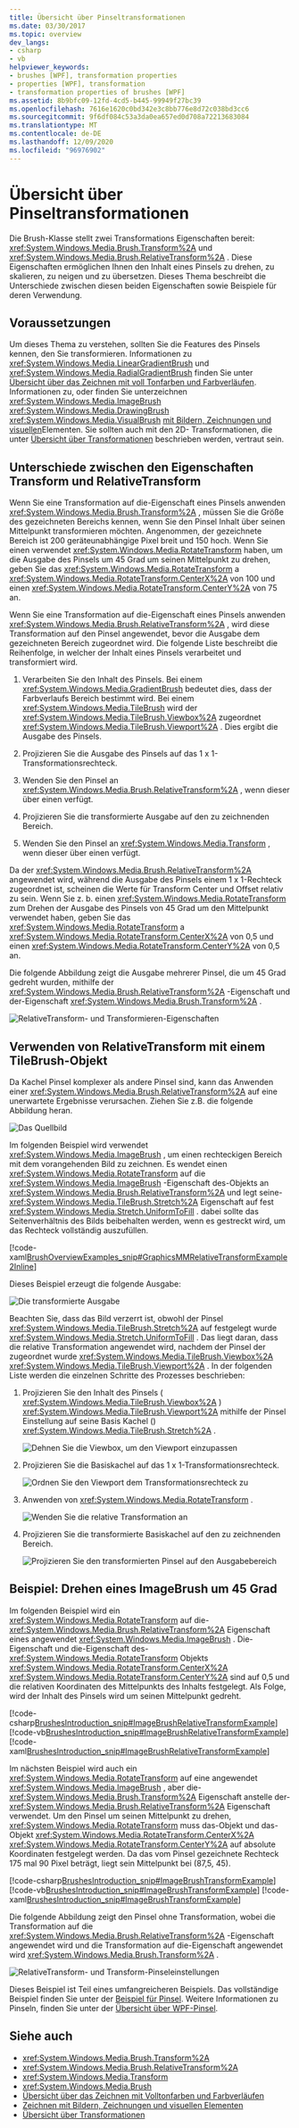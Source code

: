 ```yaml
---
title: Übersicht über Pinseltransformationen
ms.date: 03/30/2017
ms.topic: overview
dev_langs:
- csharp
- vb
helpviewer_keywords:
- brushes [WPF], transformation properties
- properties [WPF], transformation
- transformation properties of brushes [WPF]
ms.assetid: 8b9bfc09-12fd-4cd5-b445-99949f27bc39
ms.openlocfilehash: 7616e1620c0bd342e3c8bb776e8d72c038bd3cc6
ms.sourcegitcommit: 9f6df084c53a3da0ea657ed0d708a72213683084
ms.translationtype: MT
ms.contentlocale: de-DE
ms.lasthandoff: 12/09/2020
ms.locfileid: "96976902"
---
```

# <a name="brush-transformation-overview"></a>Übersicht über Pinseltransformationen
Die Brush-Klasse stellt zwei Transformations Eigenschaften bereit: <xref:System.Windows.Media.Brush.Transform%2A> und <xref:System.Windows.Media.Brush.RelativeTransform%2A> . Diese Eigenschaften ermöglichen Ihnen den Inhalt eines Pinsels zu drehen, zu skalieren, zu neigen und zu übersetzen. Dieses Thema beschreibt die  Unterschiede zwischen diesen beiden Eigenschaften sowie Beispiele für deren Verwendung.  
  
<a name="prerequisites"></a>
## <a name="prerequisites"></a>Voraussetzungen  
 Um dieses Thema zu verstehen, sollten Sie die Features des Pinsels kennen, den Sie transformieren. Informationen zu <xref:System.Windows.Media.LinearGradientBrush> und <xref:System.Windows.Media.RadialGradientBrush> finden Sie unter [Übersicht über das Zeichnen mit voll Tonfarben und Farbverläufen](painting-with-solid-colors-and-gradients-overview.md). Informationen zu, oder finden Sie unterzeichnen <xref:System.Windows.Media.ImageBrush> <xref:System.Windows.Media.DrawingBrush> <xref:System.Windows.Media.VisualBrush>  [mit Bildern, Zeichnungen und visuellen](painting-with-images-drawings-and-visuals.md)Elementen. Sie sollten auch mit den 2D- Transformationen, die unter  [Übersicht über Transformationen](transforms-overview.md) beschrieben werden, vertraut sein.  
  
<a name="transformversusrelativetransform"></a>
## <a name="differences-between-the-transform-and-relativetransform-properties"></a>Unterschiede zwischen den Eigenschaften Transform und RelativeTransform  
 Wenn Sie eine Transformation auf die-Eigenschaft eines Pinsels anwenden <xref:System.Windows.Media.Brush.Transform%2A> , müssen Sie die Größe des gezeichneten Bereichs kennen, wenn Sie den Pinsel Inhalt über seinen Mittelpunkt transformieren möchten. Angenommen, der gezeichnete Bereich ist 200 geräteunabhängige Pixel breit und 150 hoch.  Wenn Sie einen verwendet <xref:System.Windows.Media.RotateTransform> haben, um die Ausgabe des Pinsels um 45 Grad um seinen Mittelpunkt zu drehen, geben Sie das <xref:System.Windows.Media.RotateTransform> a <xref:System.Windows.Media.RotateTransform.CenterX%2A> von 100 und einen <xref:System.Windows.Media.RotateTransform.CenterY%2A> von 75 an.  
  
 Wenn Sie eine Transformation auf die-Eigenschaft eines Pinsels anwenden <xref:System.Windows.Media.Brush.RelativeTransform%2A> , wird diese Transformation auf den Pinsel angewendet, bevor die Ausgabe dem gezeichneten Bereich zugeordnet wird. Die folgende Liste beschreibt die Reihenfolge, in welcher der Inhalt eines Pinsels verarbeitet und transformiert wird.  
  
1. Verarbeiten Sie den Inhalt des Pinsels. Bei einem <xref:System.Windows.Media.GradientBrush> bedeutet dies, dass der Farbverlaufs Bereich bestimmt wird. Bei einem <xref:System.Windows.Media.TileBrush> wird der <xref:System.Windows.Media.TileBrush.Viewbox%2A> zugeordnet <xref:System.Windows.Media.TileBrush.Viewport%2A> . Dies ergibt die Ausgabe des Pinsels.  
  
2. Projizieren Sie die Ausgabe des Pinsels auf das 1 x 1-Transformationsrechteck.  
  
3. Wenden Sie den Pinsel an <xref:System.Windows.Media.Brush.RelativeTransform%2A> , wenn dieser über einen verfügt.  
  
4. Projizieren Sie die transformierte Ausgabe auf den zu zeichnenden Bereich.  
  
5. Wenden Sie den Pinsel an <xref:System.Windows.Media.Transform> , wenn dieser über einen verfügt.  
  
 Da der <xref:System.Windows.Media.Brush.RelativeTransform%2A> angewendet wird, während die Ausgabe des Pinsels einem 1 x 1-Rechteck zugeordnet ist, scheinen die Werte für Transform Center und Offset relativ zu sein. Wenn Sie z. b. einen <xref:System.Windows.Media.RotateTransform> zum Drehen der Ausgabe des Pinsels von 45 Grad um den Mittelpunkt verwendet haben, geben Sie das <xref:System.Windows.Media.RotateTransform> a <xref:System.Windows.Media.RotateTransform.CenterX%2A> von 0,5 und einen <xref:System.Windows.Media.RotateTransform.CenterY%2A> von 0,5 an.  
  
 Die folgende Abbildung zeigt die Ausgabe mehrerer Pinsel, die um 45 Grad gedreht wurden, mithilfe der <xref:System.Windows.Media.Brush.RelativeTransform%2A> -Eigenschaft und der-Eigenschaft <xref:System.Windows.Media.Brush.Transform%2A> .  
  
 ![RelativeTransform- und Transformieren-Eigenschaften](./media/graphicsmm-brushrelativetransform-transform-small.png "graphicsmm_brushrelativetransform_transform_small")  
  
<a name="relativetransformandtilebrush"></a>
## <a name="using-relativetransform-with-a-tilebrush"></a>Verwenden von RelativeTransform mit einem TileBrush-Objekt  
 Da Kachel Pinsel komplexer als andere Pinsel sind, kann das Anwenden einer <xref:System.Windows.Media.Brush.RelativeTransform%2A> auf eine unerwartete Ergebnisse verursachen. Ziehen Sie z.B. die folgende Abbildung heran.  
  
 ![Das Quellbild](./media/graphicsmm-reltransform-1-original-image.jpg "graphicsmm_reltransform_1_original_image")  
  
 Im folgenden Beispiel wird verwendet <xref:System.Windows.Media.ImageBrush> , um einen rechteckigen Bereich mit dem vorangehenden Bild zu zeichnen. Es wendet einen <xref:System.Windows.Media.RotateTransform> auf die <xref:System.Windows.Media.ImageBrush> -Eigenschaft des-Objekts an <xref:System.Windows.Media.Brush.RelativeTransform%2A> und legt seine- <xref:System.Windows.Media.TileBrush.Stretch%2A> Eigenschaft auf fest <xref:System.Windows.Media.Stretch.UniformToFill> . dabei sollte das Seitenverhältnis des Bilds beibehalten werden, wenn es gestreckt wird, um das Rechteck vollständig auszufüllen.  
  
 [!code-xaml[BrushOverviewExamples_snip#GraphicsMMRelativeTransformExample2Inline](~/samples/snippets/xaml/VS_Snippets_Wpf/BrushOverviewExamples_snip/XAML/RelativeTransformIllustration.xaml#graphicsmmrelativetransformexample2inline)]  
  
 Dieses Beispiel erzeugt die folgende Ausgabe:  
  
 ![Die transformierte Ausgabe](./media/graphicsmm-reltransform-6-output.png "graphicsmm_reltransform_6_output")  
  
 Beachten Sie, dass das Bild verzerrt ist, obwohl der Pinsel <xref:System.Windows.Media.TileBrush.Stretch%2A> auf festgelegt wurde <xref:System.Windows.Media.Stretch.UniformToFill> . Das liegt daran, dass die relative Transformation angewendet wird, nachdem der Pinsel der zugeordnet wurde <xref:System.Windows.Media.TileBrush.Viewbox%2A> <xref:System.Windows.Media.TileBrush.Viewport%2A> . In der folgenden Liste werden die einzelnen Schritte des Prozesses beschrieben:  
  
1. Projizieren Sie den Inhalt des Pinsels ( <xref:System.Windows.Media.TileBrush.Viewbox%2A> ) <xref:System.Windows.Media.TileBrush.Viewport%2A> mithilfe der Pinsel Einstellung auf seine Basis Kachel () <xref:System.Windows.Media.TileBrush.Stretch%2A> .  
  
     ![Dehnen Sie die Viewbox, um den Viewport einzupassen](./media/graphicsmm-reltransform-2-viewbox-to-viewport.png "graphicsmm_reltransform_2_viewbox_to_viewport")  
  
2. Projizieren Sie die Basiskachel auf das 1 x 1-Transformationsrechteck.  
  
     ![Ordnen Sie den Viewport dem Transformationsrechteck zu](./media/graphicsmm-reltransform-3-output-to-transform.png "graphicsmm_reltransform_3_output_to_transform")  
  
3. Anwenden von <xref:System.Windows.Media.RotateTransform> .  
  
     ![Wenden Sie die relative Transformation an](./media/graphicsmm-reltransform-4-transform-rotate.png "graphicsmm_reltransform_4_transform_rotate")  
  
4. Projizieren Sie die transformierte Basiskachel auf den zu zeichnenden Bereich.  
  
     ![Projizieren Sie den transformierten Pinsel auf den Ausgabebereich](./media/graphicsmm-reltransform-5-transform-to-output.png "graphicsmm_reltransform_5_transform_to_output")  
  
<a name="rotateexample"></a>
## <a name="example-rotate-an-imagebrush-45-degrees"></a>Beispiel: Drehen eines ImageBrush um 45 Grad  
 Im folgenden Beispiel wird ein <xref:System.Windows.Media.RotateTransform> auf die- <xref:System.Windows.Media.Brush.RelativeTransform%2A> Eigenschaft eines angewendet <xref:System.Windows.Media.ImageBrush> . Die-Eigenschaft und die-Eigenschaft des- <xref:System.Windows.Media.RotateTransform> Objekts <xref:System.Windows.Media.RotateTransform.CenterX%2A> <xref:System.Windows.Media.RotateTransform.CenterY%2A> sind auf 0,5 und die relativen Koordinaten des Mittelpunkts des Inhalts festgelegt. Als Folge, wird der Inhalt des Pinsels wird um seinen Mittelpunkt gedreht.  
  
 [!code-csharp[BrushesIntroduction_snip#ImageBrushRelativeTransformExample](~/samples/snippets/csharp/VS_Snippets_Wpf/BrushesIntroduction_snip/CSharp/BrushTransformExample.cs#imagebrushrelativetransformexample)]
 [!code-vb[BrushesIntroduction_snip#ImageBrushRelativeTransformExample](~/samples/snippets/visualbasic/VS_Snippets_Wpf/BrushesIntroduction_snip/visualbasic/brushtransformexample.vb#imagebrushrelativetransformexample)]
 [!code-xaml[BrushesIntroduction_snip#ImageBrushRelativeTransformExample](~/samples/snippets/xaml/VS_Snippets_Wpf/BrushesIntroduction_snip/XAML/BrushTransformExample.xaml#imagebrushrelativetransformexample)]  
  
 Im nächsten Beispiel wird auch ein <xref:System.Windows.Media.RotateTransform> auf eine angewendet <xref:System.Windows.Media.ImageBrush> , aber die- <xref:System.Windows.Media.Brush.Transform%2A> Eigenschaft anstelle der- <xref:System.Windows.Media.Brush.RelativeTransform%2A> Eigenschaft verwendet. Um den Pinsel um seinen Mittelpunkt zu drehen, <xref:System.Windows.Media.RotateTransform> muss das-Objekt und das-Objekt <xref:System.Windows.Media.RotateTransform.CenterX%2A> <xref:System.Windows.Media.RotateTransform.CenterY%2A> auf absolute Koordinaten festgelegt werden. Da das vom Pinsel gezeichnete Rechteck 175 mal 90 Pixel beträgt, liegt sein Mittelpunkt bei (87,5, 45).  
  
 [!code-csharp[BrushesIntroduction_snip#ImageBrushTransformExample](~/samples/snippets/csharp/VS_Snippets_Wpf/BrushesIntroduction_snip/CSharp/BrushTransformExample.cs#imagebrushtransformexample)]
 [!code-vb[BrushesIntroduction_snip#ImageBrushTransformExample](~/samples/snippets/visualbasic/VS_Snippets_Wpf/BrushesIntroduction_snip/visualbasic/brushtransformexample.vb#imagebrushtransformexample)]
 [!code-xaml[BrushesIntroduction_snip#ImageBrushTransformExample](~/samples/snippets/xaml/VS_Snippets_Wpf/BrushesIntroduction_snip/XAML/BrushTransformExample.xaml#imagebrushtransformexample)]  
  
 Die folgende Abbildung zeigt den Pinsel ohne Transformation, wobei die Transformation auf die <xref:System.Windows.Media.Brush.RelativeTransform%2A> -Eigenschaft angewendet wird und die Transformation auf die-Eigenschaft angewendet wird <xref:System.Windows.Media.Brush.Transform%2A> .  
  
 ![RelativeTransform- und Transform-Pinseleinstellungen](./media/wcpsdk-graphicsmm-transformandrelativetransform.png "wcpsdk_graphicsmm_transformandrelativetransform")  
  
 Dieses Beispiel ist Teil eines umfangreicheren Beispiels. Das vollständige Beispiel finden Sie unter der [Beispiel für Pinsel](https://github.com/Microsoft/WPF-Samples/tree/master/Graphics/Brushes). Weitere Informationen zu Pinseln, finden Sie unter der [Übersicht über WPF-Pinsel](wpf-brushes-overview.md).  
  
## <a name="see-also"></a>Siehe auch

- <xref:System.Windows.Media.Brush.Transform%2A>
- <xref:System.Windows.Media.Brush.RelativeTransform%2A>
- <xref:System.Windows.Media.Transform>
- <xref:System.Windows.Media.Brush>
- [Übersicht über das Zeichnen mit Volltonfarben und Farbverläufen](painting-with-solid-colors-and-gradients-overview.md)
- [Zeichnen mit Bildern, Zeichnungen und visuellen Elementen](painting-with-images-drawings-and-visuals.md)
- [Übersicht über Transformationen](transforms-overview.md)
